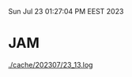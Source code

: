 Sun Jul 23 01:27:04 PM EEST 2023
# JAM
<a href='./cache/202307/23_13.log'>./cache/202307/23_13.log</a>
